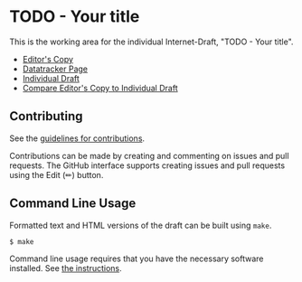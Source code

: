 # TODO - Your title

This is the working area for the individual Internet-Draft, "TODO - Your title".

* [Editor's Copy](https://SpencerDawkins.github.io/net-collab-rqmts/#go.draft-kwbdgrr-tsvwg-net-collab-rqmts.html)
* [Datatracker Page](https://datatracker.ietf.org/doc/draft-kwbdgrr-tsvwg-net-collab-rqmts)
* [Individual Draft](https://datatracker.ietf.org/doc/html/draft-kwbdgrr-tsvwg-net-collab-rqmts)
* [Compare Editor's Copy to Individual Draft](https://SpencerDawkins.github.io/net-collab-rqmts/#go.draft-kwbdgrr-tsvwg-net-collab-rqmts.diff)


## Contributing

See the
[guidelines for contributions](https://github.com/SpencerDawkins/net-collab-rqmts/blob/main/CONTRIBUTING.md).

Contributions can be made by creating and commenting on issues and pull requests.
The GitHub interface supports creating issues and pull requests using the Edit (✏) button.


## Command Line Usage

Formatted text and HTML versions of the draft can be built using `make`.

```sh
$ make
```

Command line usage requires that you have the necessary software installed.  See
[the instructions](https://github.com/martinthomson/i-d-template/blob/main/doc/SETUP.md).

